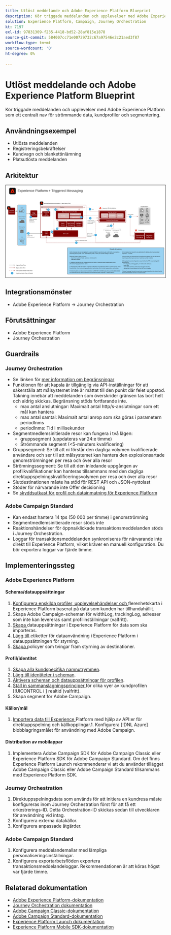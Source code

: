 ```yaml
---
title: Utlöst meddelande och Adobe Experience Platform Blueprint
description: Kör triggade meddelanden och upplevelser med Adobe Experience Platform som ett centralt nav för strömmande data, kundprofiler och segmentering.
solution: Experience Platform, Campaign, Journey Orchestration
kt: 7197
exl-id: 97831309-f235-4418-bd52-28af815e1878
source-git-commit: 584007cc71e00729732c67a97546e2c21aed3f87
workflow-type: tm+mt
source-wordcount: '0'
ht-degree: 0%

---
```


# Utlöst meddelande och Adobe Experience Platform Blueprint

Kör triggade meddelanden och upplevelser med Adobe Experience Platform som ett centralt nav för strömmande data, kundprofiler och segmentering.

## Användningsexempel

* Utlösta meddelanden
* Registreringsbekräftelser
* Kundvagn och blankettinlämning
* Platsutlösta meddelanden

## Arkitektur

<img src="assets/triggered.svg" alt="Referensarkitektur för Triggered Messaging och Adobe Experience Platform plan" style="border:1px solid #4a4a4a" />

## Integrationsmönster

* Adobe Experience Platform -> Journey Orchestration

## Förutsättningar

* Adobe Experience Platform
* Journey Orchestration

## Guardrails

### Journey Orchestration

* Se länken för [mer information om begränsningar](https://experienceleague.adobe.com/docs/journeys/using/starting-with-journeys/limitations.html?lang=en#starting-with-journeys)
* Funktionen för att kapsla är tillgänglig via API-inställningar för att säkerställa att målsystemet inte är mättat till den punkt där felet uppstod. Takning innebär att meddelanden som överskrider gränsen tas bort helt och aldrig skickas. Begränsning stöds fortfarande inte.
   * max antal anslutningar: Maximalt antal http/s-anslutningar som ett mål kan hantera
   * max antal samtal: Maximalt antal anrop som ska göras i parametern periodInms
   * periodInms: Tid i millisekunder
* Segmentmedlemsinitierade resor kan fungera i två lägen:
   * gruppsegment (uppdateras var 24:e timme)
   * Strömmande segment (&lt;5-minuters kvalificering)
* Gruppsegment: Se till att ni förstår den dagliga volymen kvalificerade användare och ser till att målsystemet kan hantera den explosionsartade genomströmningen per resa och över alla resor
* Strömningssegment: Se till att den inledande uppgången av profilkvalifikationer kan hanteras tillsammans med den dagliga direktuppspelningskvalificeringsvolymen per resa och över alla resor
* Slutdestinationen måste ha stöd för REST API och JSON-nyttolast
* Stöder för närvarande inte Offer decisioning
* Se [skyddsutkast för profil och datainmatning för Experience Platform](https://experienceleague.adobe.com/docs/experience-platform/profile/guardrails.html?lang=en)

### Adobe Campaign Standard

* Kan endast hantera 14 tps (50 000 per timme) i genomströmning
* Segmentmedlemsinitierade resor stöds inte
* Reaktionshändelser för öppna/klickade transaktionsmeddelanden stöds i Journey Orchestration.
* Loggar för transaktionsmeddelanden synkroniseras för närvarande inte direkt till Experience Platform, vilket kräver en manuell konfiguration. Du bör exportera loggar var fjärde timme.


## Implementeringssteg

### Adobe Experience Platform

#### Schema/datauppsättningar

1. [Konfigurera enskilda profiler, upplevelsehändelser och ](https://experienceleague.adobe.com/docs/platform-learn/tutorials/schemas/create-a-schema.html) flerenhetskarta i Experience Platform baserat på data som kunden har tillhandahållit.
1. Skapa Adobe Campaign-scheman för widthLog, trackingLog, adresser som inte kan levereras samt profilinställningar (valfritt).
1. [Skapa ](https://experienceleague.adobe.com/docs/platform-learn/tutorials/data-ingestion/create-datasets-and-ingest-data.html) datauppsättningar i Experience Platform för data som ska importeras.
1. [Lägg till ](https://experienceleague.adobe.com/docs/platform-learn/tutorials/data-governance/classify-data-using-governance-labels.html) etiketter för dataanvändning i Experience Platform i datauppsättningen för styrning.
1. [Skapa ](https://experienceleague.adobe.com/docs/platform-learn/tutorials/data-governance/create-data-usage-policies.html) policyer som tvingar fram styrning av destinationer.

#### Profil/identitet

1. [Skapa alla kundspecifika namnutrymmen](https://experienceleague.adobe.com/docs/platform-learn/tutorials/identities/label-ingest-and-verify-identity-data.html).
1. [Lägg till identiteter i scheman](https://experienceleague.adobe.com/docs/platform-learn/tutorials/identities/label-ingest-and-verify-identity-data.html).
1. [Aktivera scheman och datauppsättningar för profilen](https://experienceleague.adobe.com/docs/platform-learn/tutorials/profiles/bring-data-into-the-real-time-customer-profile.html).
1. [Ställ in sammanslagningsprinciper ](https://experienceleague.adobe.com/docs/platform-learn/tutorials/profiles/create-merge-policies.html) för olika vyer av kundprofilen [!UICONTROL  i ] realtid (valfritt).
1. Skapa segment för Adobe Campaign.

#### Källor/mål

1. [Importera data till Experience ](https://experienceleague.adobe.com/?recommended=ExperiencePlatform-D-1-2020.1.dataingestion) Platform med hjälp av API:er för direktuppspelning och källkopplingar.1. Konfigurera  [!DNL Azure] blobblagringsmålet för användning med Adobe Campaign.

#### Distribution av mobilappar

1. Implementera Adobe Campaign SDK för Adobe Campaign Classic eller Experience Platform SDK för Adobe Campaign Standard. Om det finns Experience Platform Launch rekommenderar vi att du använder tillägget Adobe Campaign Classic eller Adobe Campaign Standard tillsammans med Experience Platform SDK.


### Journey Orchestration

1. Direktuppspelningsdata som används för att initiera en kundresa måste konfigureras inom Journey Orchestration först för att få ett orkestrerings-ID. Detta Orchestration-ID skickas sedan till utvecklaren för användning vid intag.
1. Konfigurera externa datakällor.
1. Konfigurera anpassade åtgärder.

### Adobe Campaign Standard

1. Konfigurera meddelandemallar med lämpliga personaliseringsinställningar.
1. Konfigurera exportarbetsflöden exportera transaktionsmeddelandeloggar. Rekommendationen är att köras högst var fjärde timme.


## Relaterad dokumentation

* [Adobe Experience Platform-dokumentation](https://experienceleague.adobe.com/docs/experience-platform.html?lang=en)
* [Journey Orchestration dokumentation](https://experienceleague.adobe.com/docs/journey-orchestration.html?lang=en)
* [Adobe Campaign Classic-dokumentation](https://experienceleague.adobe.com/docs/campaign-classic.html?lang=en)
* [Adobe Campaign Standard-dokumentation](https://experienceleague.adobe.com/docs/campaign-standard.html?lang=en)
* [Experience Platform Launch dokumentation](https://experienceleague.adobe.com/docs/launch.html?lang=en)
* [Experience Platform Mobile SDK-dokumentation](https://experienceleague.adobe.com/docs/mobile.html?lang=en)
